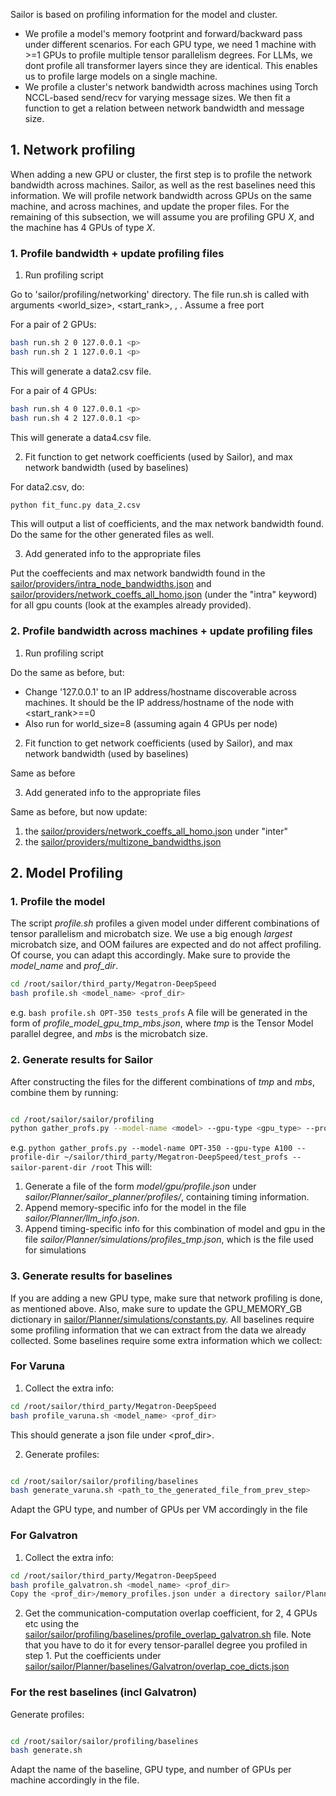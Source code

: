 Sailor is based on profiling information for the model and cluster.
* We profile a model's memory footprint and forward/backward pass under different scenarios. For each GPU type, we need 1 machine with >=1 GPUs to profile multiple tensor parallelism degrees. For LLMs, we dont profile all transformer layers since they are identical. This enables us to profile large models on a single machine.
* We profile a cluster's network bandwidth across machines using Torch NCCL-based send/recv for varying message sizes. We then fit a function to get a relation between network bandwidth and message size.

## 1. Network profiling

When adding a new GPU or cluster, the first step is to profile the network bandwidth across machines.
Sailor, as well as the rest baselines need this information. We will profile network bandwidth across GPUs on the same machine, and across machines, and update the proper files. For the remaining of this subsection, we will assume you are profiling GPU *X*, and the machine has 4 GPUs of type *X*.

### 1. Profile bandwidth + update profiling files

1. Run profiling script

Go to 'sailor/profiling/networking' directory. The file run.sh is called with arguments <world_size>, <start_rank>, <IP>, <port>. Assume a free port <p>

For a pair of 2 GPUs:

```bash
bash run.sh 2 0 127.0.0.1 <p>
bash run.sh 2 1 127.0.0.1 <p>
```
This will generate a data2.csv file.

For a pair of 4 GPUs:

```bash
bash run.sh 4 0 127.0.0.1 <p>
bash run.sh 4 2 127.0.0.1 <p>
```

This will generate a data4.csv file.

2. Fit function to get network coefficients (used by Sailor), and max network bandwidth (used by baselines)

For data2.csv, do:

```bash
python fit_func.py data_2.csv
```
This will output a list of coefficients, and the max network bandwidth found.
Do the same for the other generated files as well.

3. Add generated info to the appropriate files

Put the coeffecients and max network bandwidth found in the [sailor/providers/intra_node_bandwidths.json](/sailor/providers/intra_node_bandwidths.json) and [sailor/providers/network_coeffs_all_homo.json](/sailor/providers/network_coeffs_all_homo.json) (under the "intra" keyword) for all gpu counts (look at the examples already provided).


### 2. Profile bandwidth across machines + update profiling files

1. Run profiling script

Do the same as before, but:
* Change '127.0.0.1' to an IP address/hostname discoverable across machines. It should be the IP address/hostname of the node with <start_rank>==0
* Also run for world_size=8 (assuming again 4 GPUs per node)

2. Fit function to get network coefficients (used by Sailor), and max network bandwidth (used by baselines)

Same as before

3. Add generated info to the appropriate files

Same as before, but now update:
1. the [sailor/providers/network_coeffs_all_homo.json](/sailor/providers/network_coeffs_all_homo.json) under "inter"
2. the [sailor/providers/multizone_bandwidths.json](/sailor/providers/multizone_bandwidths.json)

## 2. Model Profiling

### 1. Profile the model

The script *profile.sh* profiles a given model under different combinations of tensor parallelism and microbatch size. We use a big enough *largest* microbatch size, and OOM failures are expected and do not affect profiling. Of course, you can adapt this accordingly. Make sure to provide the *model_name* and *prof_dir*.


```bash
cd /root/sailor/third_party/Megatron-DeepSpeed
bash profile.sh <model_name> <prof_dir>
```

e.g. `bash profile.sh OPT-350 tests_profs`
A file will be generated in the form of *profile_model_gpu_tmp_mbs.json*, where *tmp* is the Tensor Model parallel degree, and *mbs* is the microbatch size.

### 2. Generate results for Sailor

After constructing the files for the different combinations of *tmp* and *mbs*, combine them by running:

```bash

cd /root/sailor/sailor/profiling
python gather_profs.py --model-name <model> --gpu-type <gpu_type> --profile-dir <prof_dir> --sailor-parent-dir <path_to_sailor_dir>

```
e.g. `python gather_profs.py --model-name OPT-350 --gpu-type A100 --profile-dir ~/sailor/third_party/Megatron-DeepSpeed/test_profs --sailor-parent-dir /root`
This will:
1. Generate a file of the form *model/gpu/profile.json* under *sailor/Planner/sailor_planner/profiles/*, containing timing information.
2. Append memory-specific info for the model in the file *sailor/Planner/llm_info.json*.
3. Append timing-specific info for this combination of model and gpu in the file *sailor/Planner/simulations/profiles_tmp.json*, which is the file used for simulations

### 3. Generate results for baselines

If you are adding a new GPU type, make sure that network profiling is done, as mentioned above.
Also, make sure to update the GPU_MEMORY_GB dictionary in [sailor/Planner/simulations/constants.py](/sailor/Planner/simulations/constants.py).
All baselines require some profiling information that we can extract from the data we already collected. Some baselines require some extra information which we collect:

### For Varuna

1. Collect the extra info:

```bash
cd /root/sailor/third_party/Megatron-DeepSpeed
bash profile_varuna.sh <model_name> <prof_dir>
```
This should generate a json file under <prof_dir>.

2. Generate profiles:

```bash

cd /root/sailor/sailor/profiling/baselines
bash generate_varuna.sh <path_to_the_generated_file_from_prev_step>
```

Adapt the GPU type, and number of GPUs per VM accordingly in the file

### For Galvatron

1. Collect the extra info:

```bash
cd /root/sailor/third_party/Megatron-DeepSpeed
bash profile_galvatron.sh <model_name> <prof_dir>
Copy the <prof_dir>/memory_profiles.json under a directory sailor/Planner/baselines/Galvatron/profiles/<model_name>/<gpu_type>
```

2. Get the communication-computation overlap coefficient, for 2, 4 GPUs etc using the [sailor/sailor/profiling/baselines/profile_overlap_galvatron.sh](/sailor/sailor/profiling/baselines/profile_overlap_galvatron.sh) file. Note that you have to do it for every tensor-parallel degree you profiled in step 1. Put the coefficients under [sailor/sailor/Planner/baselines/Galvatron/overlap_coe_dicts.json](/sailor/sailor/Planner/baselines/Galvatron/overlap_coe_dicts.json)

### For the rest baselines (incl Galvatron)

Generate profiles:

```bash

cd /root/sailor/sailor/profiling/baselines
bash generate.sh
```

Adapt the name of the baseline, GPU type, and number of GPUs per machine accordingly in the file.
